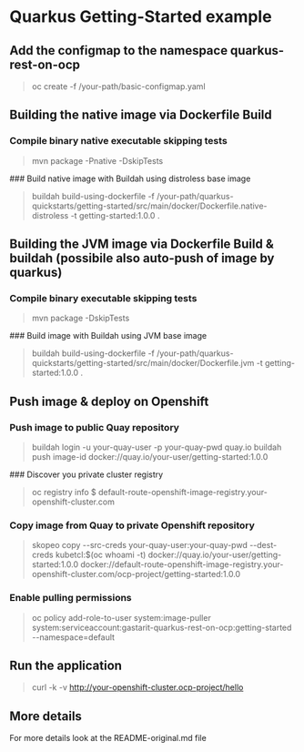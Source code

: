 # Quarkus Getting-Started example

## Add the configmap to the namespace quarkus-rest-on-ocp
> oc create -f /your-path/basic-configmap.yaml

## Building the native image via Dockerfile Build

### Compile binary native executable skipping tests
> mvn package -Pnative -DskipTests

### Build native image with Buildah using distroless base image
> buildah build-using-dockerfile -f /your-path/quarkus-quickstarts/getting-started/src/main/docker/Dockerfile.native-distroless -t getting-started:1.0.0 .

## Building the JVM image via Dockerfile Build & buildah (possibile also auto-push of image by quarkus)

### Compile binary executable skipping tests
> mvn package -DskipTests

### Build image with Buildah using JVM base image
> buildah build-using-dockerfile -f /your-path/quarkus-quickstarts/getting-started/src/main/docker/Dockerfile.jvm -t getting-started:1.0.0 .

## Push image & deploy on Openshift
### Push image to public Quay repository
> buildah login -u your-quay-user -p your-quay-pwd quay.io
> buildah push image-id docker://quay.io/your-user/getting-started:1.0.0

### Discover you private cluster registry
> oc registry info
> $ default-route-openshift-image-registry.your-openshift-cluster.com

### Copy image from Quay to private Openshift repository
> skopeo copy --src-creds your-quay-user:your-quay-pwd --dest-creds kubetcl:$(oc whoami -t) docker://quay.io/your-user/getting-started:1.0.0 docker://default-route-openshift-image-registry.your-openshift-cluster.com/ocp-project/getting-started:1.0.0

### Enable pulling permissions
> oc policy add-role-to-user system:image-puller system:serviceaccount:gastarit-quarkus-rest-on-ocp:getting-started --namespace=default

## Run the application
> curl -k -v http://your-openshift-cluster.ocp-project/hello

## More details
For more details look at the README-original.md file
